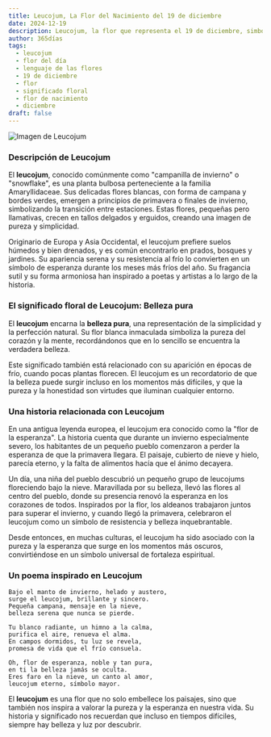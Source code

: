 ```yaml
---
title: Leucojum, La Flor del Nacimiento del 19 de diciembre
date: 2024-12-19
description: Leucojum, la flor que representa el 19 de diciembre, simboliza Belleza pura. Descubre su fascinante historia, significado en el lenguaje de las flores y una poesía que celebra su belleza.
author: 365días
tags:
  - leucojum
  - flor del día
  - lenguaje de las flores
  - 19 de diciembre
  - flor
  - significado floral
  - flor de nacimiento
  - diciembre
draft: false
---
```



![Imagen de Leucojum](https://cdn.pixabay.com/photo/2014/02/26/17/37/snowflake-275367_1280.jpg#center)


### Descripción de Leucojum

El **leucojum**, conocido comúnmente como "campanilla de invierno" o "snowflake", es una planta bulbosa perteneciente a la familia Amaryllidaceae. Sus delicadas flores blancas, con forma de campana y bordes verdes, emergen a principios de primavera o finales de invierno, simbolizando la transición entre estaciones. Estas flores, pequeñas pero llamativas, crecen en tallos delgados y erguidos, creando una imagen de pureza y simplicidad.

Originario de Europa y Asia Occidental, el leucojum prefiere suelos húmedos y bien drenados, y es común encontrarlo en prados, bosques y jardines. Su apariencia serena y su resistencia al frío lo convierten en un símbolo de esperanza durante los meses más fríos del año. Su fragancia sutil y su forma armoniosa han inspirado a poetas y artistas a lo largo de la historia.

### El significado floral de Leucojum: Belleza pura

El **leucojum** encarna la **belleza pura**, una representación de la simplicidad y la perfección natural. Su flor blanca inmaculada simboliza la pureza del corazón y la mente, recordándonos que en lo sencillo se encuentra la verdadera belleza.

Este significado también está relacionado con su aparición en épocas de frío, cuando pocas plantas florecen. El leucojum es un recordatorio de que la belleza puede surgir incluso en los momentos más difíciles, y que la pureza y la honestidad son virtudes que iluminan cualquier entorno.

### Una historia relacionada con Leucojum

En una antigua leyenda europea, el leucojum era conocido como la "flor de la esperanza". La historia cuenta que durante un invierno especialmente severo, los habitantes de un pequeño pueblo comenzaron a perder la esperanza de que la primavera llegara. El paisaje, cubierto de nieve y hielo, parecía eterno, y la falta de alimentos hacía que el ánimo decayera.

Un día, una niña del pueblo descubrió un pequeño grupo de leucojums floreciendo bajo la nieve. Maravillada por su belleza, llevó las flores al centro del pueblo, donde su presencia renovó la esperanza en los corazones de todos. Inspirados por la flor, los aldeanos trabajaron juntos para superar el invierno, y cuando llegó la primavera, celebraron el leucojum como un símbolo de resistencia y belleza inquebrantable.

Desde entonces, en muchas culturas, el leucojum ha sido asociado con la pureza y la esperanza que surge en los momentos más oscuros, convirtiéndose en un símbolo universal de fortaleza espiritual.

### Un poema inspirado en Leucojum

```
Bajo el manto de invierno, helado y austero,  
surge el leucojum, brillante y sincero.  
Pequeña campana, mensaje en la nieve,  
belleza serena que nunca se pierde.

Tu blanco radiante, un himno a la calma,  
purifica el aire, renueva el alma.  
En campos dormidos, tu luz se revela,  
promesa de vida que el frío consuela.

Oh, flor de esperanza, noble y tan pura,  
en ti la belleza jamás se oculta.  
Eres faro en la nieve, un canto al amor,  
leucojum eterno, símbolo mayor.
```

El **leucojum** es una flor que no solo embellece los paisajes, sino que también nos inspira a valorar la pureza y la esperanza en nuestra vida. Su historia y significado nos recuerdan que incluso en tiempos difíciles, siempre hay belleza y luz por descubrir.

